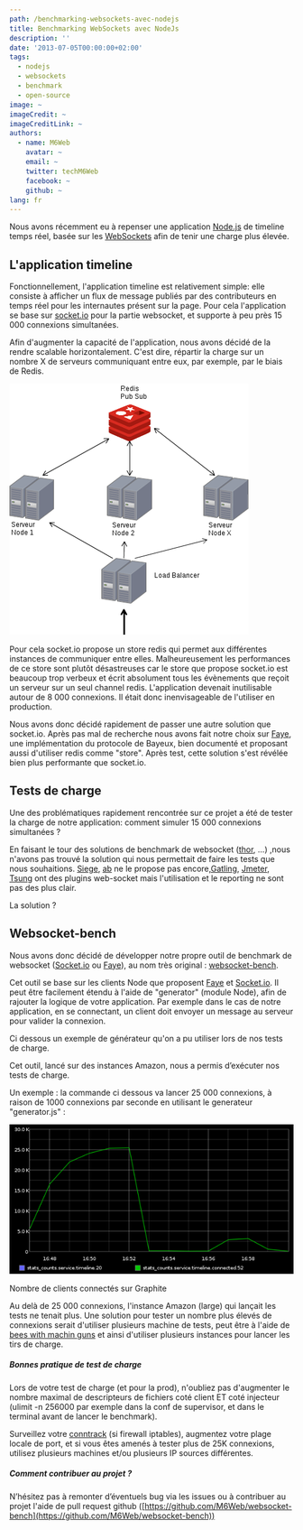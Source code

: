 ```yaml
---
path: /benchmarking-websockets-avec-nodejs
title: Benchmarking WebSockets avec NodeJs
description: ''
date: '2013-07-05T00:00:00+02:00'
tags:
  - nodejs
  - websockets
  - benchmark
  - open-source
image: ~
imageCredit: ~
imageCreditLink: ~
authors:
  - name: M6Web
    avatar: ~
    email: ~
    twitter: techM6Web
    facebook: ~
    github: ~
lang: fr
---
```


Nous avons récemment eu à repenser une application [Node.js](http://nodejs.org) de timeline temps réel, basée sur les [WebSockets](http://fr.wikipedia.org/wiki/Websocket) afin de tenir une charge plus élevée.


L'application timeline
----------------------


Fonctionnellement, l'application timeline est relativement simple: elle consiste à afficher un flux de message publiés par des contributeurs en temps réel pour les internautes présent sur la page. Pour cela l'application se base sur [socket.io](http://socket.io/) pour la partie websocket, et supporte à peu près 15 000 connexions simultanées.


Afin d'augmenter la capacité de l'application, nous avons décidé de la rendre scalable horizontalement. C'est dire, répartir la charge sur un nombre X de serveurs communiquant entre eux, par exemple, par le biais de Redis.


![Benchmarking WebSockets avec NodeJs](./0-00-30-83-201306-ob_f7b929d0a6fe57963aa5f28c2d48a291_test.png)

Pour cela socket.io propose un store redis qui permet aux différentes instances de communiquer entre elles. Malheureusement les performances de ce store sont plutôt désastreuses car le store que propose socket.io est beaucoup trop verbeux et écrit absolument tous les évènements que reçoit un serveur sur un seul channel redis. L'application devenait inutilisable autour de 8 000 connexions. Il était donc inenvisageable de l'utiliser en production.


Nous avons donc décidé rapidement de passer une autre solution que socket.io. Après pas mal de recherche nous avons fait notre choix sur [Faye](http://faye.jcoglan.com/), une implémentation du protocole de Bayeux, bien documenté et proposant aussi d'utiliser redis comme "store". Après test, cette solution s'est révélée bien plus performante que socket.io.



Tests de charge
---------------


Une des problématiques rapidement rencontrée sur ce projet a été de tester la charge de notre application: comment simuler 15 000 connexions simultanées ?

En faisant le tour des solutions de benchmark de websocket ([thor](https://github.com/observing/thor), ...) ,nous n'avons pas trouvé la solution qui nous permettait de faire les tests que nous souhaitions. [Siege](http://www.joedog.org/siege-home/), [ab](http://httpd.apache.org/docs/2.2/programs/ab.html) ne le propose pas encore,[Gatling](http://gatling-tool.org/), [Jmeter](http://jmeter.apache.org/), [Tsung](http://tsung.erlang-projects.org/) ont des plugins web-socket mais l'utilisation et le reporting ne sont pas des plus clair.

La solution ?


Websocket-bench
---------------


Nous avons donc décidé de développer notre propre outil de benchmark de websocket ([Socket.io](http://socket.io/) ou [Faye](http://faye.jcoglan.com/)), au nom très original : [websocket-bench](https://github.com/M6Web/websocket-bench).

Cet outil se base sur les clients Node que proposent [Faye](http://faye.jcoglan.com/) et [Socket.io](http://socket.io/). Il peut être facilement étendu à l'aide de "generator" (module Node), afin de rajouter la logique de votre application. Par exemple dans le cas de notre application, en se connectant, un client doit envoyer un message au serveur pour valider la connexion.


Ci dessous un exemple de générateur qu'on a pu utiliser lors de nos tests de charge.



<script src="https://gist.github.com/nchaulet/5875142.js"></script>

Cet outil, lancé sur des instances Amazon, nous a permis d’exécuter nos tests de charge.


Un exemple : la commande ci dessous va lancer 25 000 connexions, à raison de 1000 connexions par seconde en utilisant le generateur "generator.js" :


<script src="https://gist.github.com/nchaulet/5934254.js"></script>

![Nombre de clients connectés sur Graphite](./0-00-30-83-201306-ob_d08f10f02fad26d77fa14e6d966584c2_testcharge.png)

Nombre de clients connectés sur Graphite


Au delà de 25 000 connexions, l'instance Amazon (large) qui lançait les tests ne tenait plus. Une solution pour tester un nombre plus élevés de connexions serait d'utiliser plusieurs machine de tests, peut être à l'aide de [bees with machin guns](https://github.com/newsapps/beeswithmachineguns) et ainsi d'utiliser plusieurs instances pour lancer les tirs de charge.



##### **Bonnes pratique de test de charge**

Lors de votre test de charge (et pour la prod), n'oubliez pas d'augmenter le nombre maximal de descripteurs de fichiers coté client ET coté injecteur (ulimit -n 256000 par exemple dans la conf de supervisor, et dans le terminal avant de lancer le benchmark).

Surveillez votre [conntrack](http://conntrack-tools.netfilter.org/) (si firewall iptables), augmentez votre plage locale de port, et si vous êtes amenés à tester plus de 25K connexions, utilisez plusieurs machines et/ou plusieurs IP sources différentes.



##### Comment contribuer au projet ?

N’hésitez pas à remonter d’éventuels bug via les issues ou à contribuer au projet l'aide de pull request github ([https://github.com/M6Web/websocket-bench](https://github.com/M6Web/websocket-bench))
